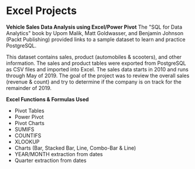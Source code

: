 # Excel Projects

**Vehicle Sales Data Analysis using Excel/Power Pivot**
The "SQL for Data Analytics" book by Upom Malik, Matt Goldwasser, and Benjamin Johnson (Packt Publishing) provided links to a sample dataset to learn and practice PostgreSQL. 

This dataset contains sales, product (automobiles & scooters), and other information. The sales and product tables were exported from PostgreSQL as CSV files and imported into Excel. The sales data starts in 2010 and runs through May of 2019. The goal of the project was to review the overall sales (revenue & count) and try to determine if the company is on track for the remainder of 2019. 

**Excel Functions & Formulas Used**
* Pivot Tables
* Power Pivot
* Pivot Charts
* SUMIFS
* COUNTIFS
* XLOOKUP
* Charts (Bar, Stacked Bar, Line, Combo-Bar & Line)
* YEAR/MONTH extraction from dates
* Quarter extraction from dates
